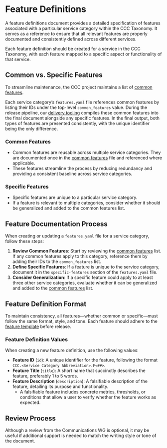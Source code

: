 # Feature Definitions

A feature definitions document provides a detailed specification of features associated with a particular service category within the CCC Taxonomy. It serves as a reference to ensure that all relevant features are properly documented and consistently defined across different services.

Each feature definition should be created for a service in the CCC Taxonomy, with each feature mapped to a specific aspect or functionality of that service.

## Common vs. Specific Features

To streamline maintenance, the CCC project maintains a list of [common features].

Each service category’s `features.yaml` file references common features by listing their IDs under the top-level `common_features` value. During the release pipeline, our [delivery tooling] compiles these common features into the final document alongside any specific features. In the final output, both types of features are presented consistently, with the unique identifier being the only difference.

### Common Features

- Common features are reusable across multiple service categories. They are documented once in the [common features] file and referenced where applicable.
- These features streamline the process by reducing redundancy and providing a consistent baseline across service categories.

### Specific Features

- Specific features are unique to a particular service category.
- If a feature is relevant to multiple categories, consider whether it should be generalized and added to the common features list.

## Feature Documentation Process

When creating or updating a `features.yaml` file for a service category, follow these steps:

1. **Review Common Features**: Start by reviewing the [common features] list. If any common features apply to this category, reference them by adding their IDs to the `common_features` list.
2. **Define Specific Features**: If a feature is unique to the service category, document it in the `specific-features` section of the `features.yaml` file.
3. **Consider Generalization**: If a specific feature could apply to at least three other service categories, evaluate whether it can be generalized and added to the [common features] list.

## Feature Definition Format

To maintain consistency, all features—whether common or specific—must follow the same format, style, and tone. Each feature should adhere to the [feature template](../templates/features.yaml) before release.

### Feature Definition Values

When creating a new feature definition, use the following values:

- **Feature ID** (`id`): A unique identifier for the feature, following the format `CCC.<Service Category Abbreviation>.F<##>`.
- **Feature Title** (`title`): A short name that succinctly describes the feature, preferably 1 to 5 words.
- **Feature Description** (`description`): A falsifiable description of the feature, detailing its purpose and functionality.
  - A falsifiable feature includes concrete metrics, thresholds, or conditions that allow a user to verify whether the feature works as expected.

## Review Process

Although a review from the Communications WG is optional, it may be useful if additional support is needed to match the writing style or tone of the document.

[common features]: /services/common-features.yaml
[Communications WG]: ../../working-groups/communications/charter.md
[delivery tooling]: /delivery-tooling
[threats template]: ../templates/threats.yaml
